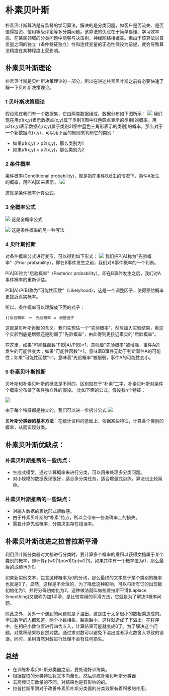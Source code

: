 # 朴素贝叶斯


朴素贝叶斯算法是有监督的学习算法，解决的是分类问题，如客户是否流失、是否值得投资、信用等级评定等多分类问题。该算法的优点在于简单易懂、学习效率高、在某些领域的分类问题中能够与决策树、神经网络相媲美。但由于该算法以自变量之间的独立（条件特征独立）性和连续变量的正态性假设为前提，就会导致算法精度在某种程度上受影响。
## 朴素贝叶斯理论
朴素贝叶斯是贝叶斯决策理论的一部分，所以在讲述朴素贝叶斯之前有必要快速了解一下贝叶斯决策理论。
### 1 贝叶斯决策理论
假设现在我们有一个数据集，它由两类数据组成，数据分布如下图所示：
![](https://img-blog.csdn.net/20170817202948492?watermark/2/text/aHR0cDovL2Jsb2cuY3Nkbi5uZXQvYzQwNjQ5NTc2Mg==/font/5a6L5L2T/fontsize/400/fill/I0JBQkFCMA==/dissolve/70/gravity/SouthEast)
我们现在用p1(x,y)表示数据点(x,y)属于类别1(图中红色圆点表示的类别)的概率，用p2(x,y)表示数据点(x,y)属于类别2(图中蓝色三角形表示的类别)的概率，那么对于一个新数据点(x,y)，可以用下面的规则来判断它的类别：
+ 如果p1(x,y) > p2(x,y)，那么类别为1
+ 如果p1(x,y) < p2(x,y)，那么类别为2
### 2 条件概率
条件概率(Condittional probability)，就是指在事件B发生的情况下，事件A发生的概率，用P(A|B)来表示。
![](https://img-blog.csdn.net/20170817203257120?watermark/2/text/aHR0cDovL2Jsb2cuY3Nkbi5uZXQvYzQwNjQ5NTc2Mg==/font/5a6L5L2T/fontsize/400/fill/I0JBQkFCMA==/dissolve/70/gravity/SouthEast)


这就是条件概率计算公式。
### 3 全概率公式
![](https://img-blog.csdn.net/20170817204047993?watermark/2/text/aHR0cDovL2Jsb2cuY3Nkbi5uZXQvYzQwNjQ5NTc2Mg==/font/5a6L5L2T/fontsize/400/fill/I0JBQkFCMA==/dissolve/70/gravity/SouthEast)
这是全概率公式


![](https://img-blog.csdn.net/20170817204118030?watermark/2/text/aHR0cDovL2Jsb2cuY3Nkbi5uZXQvYzQwNjQ5NTc2Mg==/font/5a6L5L2T/fontsize/400/fill/I0JBQkFCMA==/dissolve/70/gravity/SouthEast)
这是条件概率的另一种写法
### 4 贝叶斯推断
对条件概率公式进行变形，可以得到如下形式：
![](https://img-blog.csdn.net/20170817204150864?watermark/2/text/aHR0cDovL2Jsb2cuY3Nkbi5uZXQvYzQwNjQ5NTc2Mg==/font/5a6L5L2T/fontsize/400/fill/I0JBQkFCMA==/dissolve/70/gravity/SouthEast)
我们把P(A)称为"先验概率"（Prior probability），即在B事件发生之前，我们对A事件概率的一个判断。


P(A|B)称为"后验概率"（Posterior probability），即在B事件发生之后，我们对A事件概率的重新评估。

P(B|A)/P(B)称为"可能性函数"（Likelyhood），这是一个调整因子，使得预估概率更接近真实概率。

所以，条件概率可以理解成下面的式子：

`1|后验概率　＝　先验概率 ｘ 调整因子`

这就是贝叶斯推断的含义。我们先预估一个"先验概率"，然后加入实验结果，看这个实验到底是增强还是削弱了"先验概率"，由此得到更接近事实的"后验概率"。

在这里，如果"可能性函数"P(B|A)/P(B)>1，意味着"先验概率"被增强，事件A的发生的可能性变大；如果"可能性函数"=1，意味着B事件无助于判断事件A的可能性；如果"可能性函数"<1，意味着"先验概率"被削弱，事件A的可能性变小。
### 5 朴素贝叶斯推断
贝叶斯和朴素贝叶斯的概念是不同的，区别就在于“朴素”二字，朴素贝叶斯对条件个概率分布做了条件独立性的假设。 比如下面的公式，假设有n个特征：

![](https://img-blog.csdn.net/20170817204458620?watermark/2/text/aHR0cDovL2Jsb2cuY3Nkbi5uZXQvYzQwNjQ5NTc2Mg==/font/5a6L5L2T/fontsize/400/fill/I0JBQkFCMA==/dissolve/70/gravity/SouthEast)

由于每个特征都是独立的，我们可以进一步拆分公式
![](https://img-blog.csdn.net/20171017163604596?watermark/2/text/aHR0cDovL2Jsb2cuY3Nkbi5uZXQvYzQwNjQ5NTc2Mg==/font/5a6L5L2T/fontsize/400/fill/I0JBQkFCMA==/dissolve/70/gravity/SouthEast)

**贝叶斯分类器的基本方法**：在统计资料的基础上，依据某些特征，计算各个类别的概率，从而实现分类。
## 朴素贝叶斯优缺点：
### 朴素贝叶斯推断的一些优点：
+ 生成式模型，通过计算概率来进行分类，可以用来处理多分类问题。
+ 对小规模的数据表现很好，适合多分类任务，适合增量式训练，算法也比较简单。
### 朴素贝叶斯推断的一些缺点：
+ 对输入数据的表达形式很敏感。
+ 由于朴素贝叶斯的“朴素”特点，所以会带来一些准确率上的损失。
+ 需要计算先验概率，分类决策存在错误率。
## 朴素贝叶斯改进之拉普拉斯平滑
利用贝叶斯分类器对文档进行分类时，要计算多个概率的乘积以获得文档属于某个类别的概率，即计算p(w0|1)p(w1|1)p(w2|1)。如果其中有一个概率值为0，那么最后的成绩也为0。

如果新实例文本，包含这种概率为0的分词，那么最终的文本属于某个类别的概率也就是0了。显然，这样是不合理的，为了降低这种影响，可以将所有词的出现数初始化为1，并将分母初始化为2。这种做法就叫做拉普拉斯平滑(Laplace Smoothing)又被称为加1平滑，是比较常用的平滑方法，它就是为了解决0概率问题。

除此之外，另外一个遇到的问题就是下溢出，这是由于太多很小的数相乘造成的。学过数学的人都知道，两个小数相乘，越乘越小，这样就造成了下溢出。在程序中，在相应小数位置进行四舍五入，计算结果可能就变成0了。为了解决这个问题，对乘积结果取自然对数。通过求对数可以避免下溢出或者浮点数舍入导致的错误。同时，采用自然对数进行处理不会有任何损失。
## 总结
+ 在训练朴素贝叶斯分类器之前，要处理好训练集。
+ 根据提取的分类特征将文本向量化，然后训练朴素贝叶斯分类器
+ 去高频词汇数量的不同，对结果也是有影响的的。
+ 拉普拉斯平滑对于改善朴素贝叶斯分类器的分类效果有着积极的作用。
